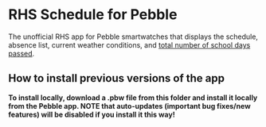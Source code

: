 # RHS Schedule for Pebble
The unofficial RHS app for Pebble smartwatches that displays the schedule, absence list, current weather conditions, and [total number of school days passed](https://github.com/siliconninja/TotalSchoolDays).

## How to install previous versions of the app
**To install locally, download a .pbw file from this folder and install it locally from the Pebble app. NOTE that auto-updates (important bug fixes/new features) will be disabled if you install it this way!**
